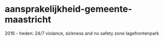 # aansprakelijkheid-gemeente-maastricht
2016 - heden: 24/7 violance, sickness and no safety zone lagefrontenpark
